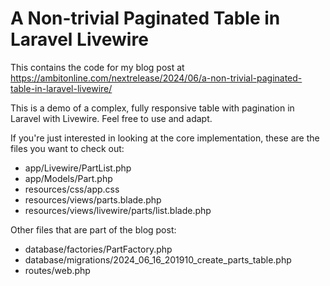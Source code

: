 # A Non-trivial Paginated Table in Laravel Livewire

This contains the code for my blog post at
https://ambitonline.com/nextrelease/2024/06/a-non-trivial-paginated-table-in-laravel-livewire/

This is a demo of a complex, fully responsive table with pagination in Laravel with Livewire.
Feel free to use and adapt.

If you're just interested in looking at the core implementation,
these are the files you want to check out:

* app/Livewire/PartList.php
* app/Models/Part.php
* resources/css/app.css
* resources/views/parts.blade.php
* resources/views/livewire/parts/list.blade.php

Other files that are part of the blog post:

* database/factories/PartFactory.php
* database/migrations/2024_06_16_201910_create_parts_table.php
* routes/web.php
